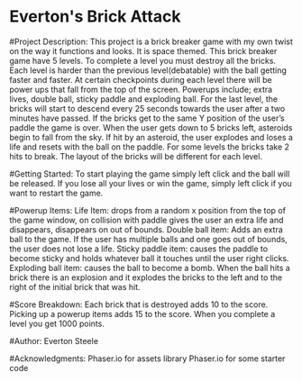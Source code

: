 # Everton's Brick Attack

#Project Description: 
This project is a brick breaker game with my own twist on the way it functions and looks. It is space themed. This brick breaker game have 5 levels. To complete a level you must destroy all the bricks. Each level is harder than the previous level(debatable) with the ball getting faster and faster. At certain checkpoints during each level there will be power ups that fall from the top of the screen. Powerups include; extra lives, double ball, sticky paddle and exploding ball. For the last level, the bricks will start to descend every 25 seconds towards the user after a two minutes have passed. If the bricks get to the same Y position of the user’s paddle the game is over. When the user gets down to 5 bricks left, asteroids begin to fall from the sky. If hit by an asteroid, the user explodes and loses a life and resets with the ball on the paddle. For some levels the bricks take 2 hits to break. The layout of the bricks will be different for each level.

#Getting Started:
To start playing the game simply left click and the ball will be released. If you lose all your lives or win the game, simply left click if you want to restart the game. 

#Powerup Items:
Life Item: drops from a random x position from the top of the game window, on collision with paddle gives the user an extra life and disappears, disappears on out of bounds.
Double ball item: Adds an extra ball to the game. If the user has multiple balls and one goes out of bounds, the user does not lose a life.
Sticky paddle item: causes the paddle to become sticky and holds whatever ball it touches until the user right clicks.
Exploding ball item: causes the ball to become a bomb. When the ball hits a brick there is an explosion and it explodes the bricks to the left and to the right of the initial brick that was hit.

#Score Breakdown:
Each brick that is destroyed adds 10 to the score. Picking up a powerup items adds 15 to the score. When you complete a level you get 1000 points.

#Author:
Everton Steele

#Acknowledgments:
Phaser.io for assets library
Phaser.io for some starter code
